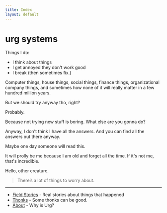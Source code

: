 ```yaml
---
title: Index
layout: default
---
```

# urg systems

Things I do:
- I think about things
- I get annoyed they don't work good
- I break (then sometimes fix.)

Computer things, house things, social things,
finance things, organizational company things, and sometimes how
none of it will really matter in a few hundred million years.

But we should try anyway tho, right?

Probably.

Because not trying new stuff is boring. What else are you gonna do?

Anyway, I don't think I have all the answers. And you can find all the 
answers out there anyway.

Maybe one day someone will read this.

It will prolly be me because I am old and forget all the time.
If it's not me, that's incredible.

Hello, other creature.

> There’s a lot of things to worry about.  

---
- [Field Stories](/stories/) - Real stories about things that happened
- [Thonks](/thonks/) - Some thonks can be good.
- [About](/about/) - Why is Urg?

